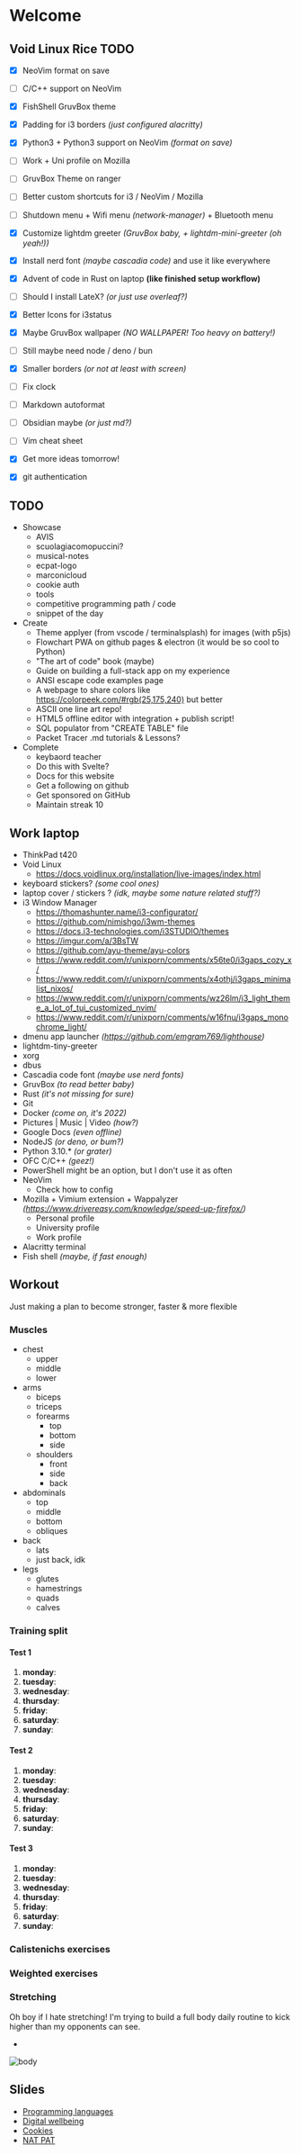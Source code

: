 # Welcome

## Void Linux Rice TODO

- [x] NeoVim format on save
- [ ] C/C++ support on NeoVim
- [x] FishShell GruvBox theme
- [x] Padding for i3 borders _(just configured alacritty)_
- [x] Python3 + Python3 support on NeoVim _(format on save)_
- [ ] Work + Uni profile on Mozilla
- [ ] GruvBox Theme on ranger 
- [ ] Better custom shortcuts for i3 / NeoVim / Mozilla
- [ ] Shutdown menu + Wifi menu _(network-manager)_ + Bluetooth menu
- [x] Customize lightdm greeter _(GruvBox baby, + lightdm-mini-greeter (oh yeah!))_ 
- [x] Install nerd font _(maybe cascadia code)_ and use it like everywhere
- [x] Advent of code in Rust on laptop **(like finished setup workflow)**
- [ ] Should I install LateX? _(or just use overleaf?)_
- [x] Better Icons for i3status
- [x] Maybe GruvBox wallpaper _(NO WALLPAPER! Too heavy on battery!)_
- [ ] Still maybe need node / deno / bun
- [x] Smaller borders _(or not at least with screen)_
- [ ] Fix clock
- [ ] Markdown autoformat
- [ ] Obsidian maybe _(or just md?)_
- [ ] Vim cheat sheet
- [x] Get more ideas tomorrow!
- [x] git authentication


## TODO

- Showcase
  - AVIS
  - scuolagiacomopuccini?
  - musical-notes
  - ecpat-logo
  - marconicloud
  - cookie auth
  - tools
  - competitive programming path / code
  - snippet of the day
- Create
  - Theme applyer (from vscode / terminalsplash) for images (with p5js)
  - Flowchart PWA on github pages & electron (it would be so cool to Python)
  - "The art of code" book (maybe)
  - Guide on building a full-stack app on my experience
  - ANSI escape code examples page
  - A webpage to share colors like https://colorpeek.com/#rgb(25,175,240) but better
  - ASCII one line art repo!
  - HTML5 offline editor with integration + publish script!
  - SQL populator from "CREATE TABLE" file
  - Packet Tracer .md tutorials & Lessons?
- Complete
  - keybaord teacher
  - Do this with Svelte?
  - Docs for this website
  - Get a following on github
  - Get sponsored on GitHub
  - Maintain streak 10

## Work laptop

- ThinkPad t420
- Void Linux
  - https://docs.voidlinux.org/installation/live-images/index.html
- keyboard stickers? _(some cool ones)_
- laptop cover / stickers ? _(idk, maybe some nature related stuff?)_
- i3 Window Manager
  - https://thomashunter.name/i3-configurator/
  - https://github.com/nimishgo/i3wm-themes
  - https://docs.i3-technologies.com/i3STUDIO/themes
  - https://imgur.com/a/3BsTW
  - https://github.com/ayu-theme/ayu-colors
  - https://www.reddit.com/r/unixporn/comments/x56te0/i3gaps_cozy_x/
  - https://www.reddit.com/r/unixporn/comments/x4othj/i3gaps_minimalist_nixos/
  - https://www.reddit.com/r/unixporn/comments/wz26lm/i3_light_theme_a_lot_of_tui_customized_nvim/
  - https://www.reddit.com/r/unixporn/comments/w16fnu/i3gaps_monochrome_light/
- dmenu app launcher _(https://github.com/emgram769/lighthouse)_
- lightdm-tiny-greeter
- xorg
- dbus
- Cascadia code font _(maybe use nerd fonts)_
- GruvBox _(to read better baby)_
- Rust _(it's not missing for sure)_
- Git
- Docker _(come on, it's 2022)_
- Pictures | Music | Video _(how?)_
- Google Docs _(even offline)_
- NodeJS _(or deno, or bum?)_
- Python 3.10.\* _(or grater)_
- OFC C/C++ _(geez!)_
- PowerShell might be an option, but I don't use it as often
- NeoVim
  - Check how to config
- Mozilla + Vimium extension + Wappalyzer _(https://www.drivereasy.com/knowledge/speed-up-firefox/)_
  - Personal profile
  - University profile
  - Work profile
- Alacritty terminal
- Fish shell _(maybe, if fast enough)_

## Workout

Just making a plan to become stronger, faster & more flexible

### Muscles

- chest
  - upper
  - middle
  - lower
- arms
  - biceps
  - triceps
  - forearms
    - top
    - bottom
    - side
  - shoulders
    - front
    - side
    - back
- abdominals
  - top
  - middle
  - bottom
  - obliques
- back
  - lats
  - just back, idk
- legs
  - glutes
  - hamestrings
  - quads
  - calves

### Training split

#### Test 1

1. **monday**:
2. **tuesday**:
3. **wednesday**:
4. **thursday**:
5. **friday**:
6. **saturday**:
7. **sunday**:

#### Test 2

1. **monday**:
2. **tuesday**:
3. **wednesday**:
4. **thursday**:
5. **friday**:
6. **saturday**:
7. **sunday**:

#### Test 3

1. **monday**:
2. **tuesday**:
3. **wednesday**:
4. **thursday**:
5. **friday**:
6. **saturday**:
7. **sunday**:

### Calistenichs exercises

### Weighted exercises

### Stretching

Oh boy if I hate stretching! I'm trying to build a full body daily routine to kick higher than my opponents can see.

-

![body](https://whitecoattrainer.com/wp-content/uploads/2019/06/muscle-chart-e1610476140352-768x486.webp)

## Slides

- [Programming languages](programming-languages.pdf)
- [Digital wellbeing](digital-wellbeing.pdf)
- [Cookies](cookies.pdf)
- [NAT PAT](nat-pat.pdf)
